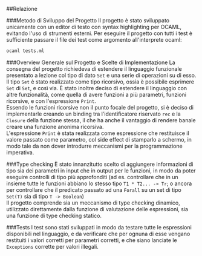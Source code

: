 ##Relazione

###Metodo di Sviluppo del Progetto
Il progetto è stato sviluppato unicamente con un editor di testo con syntax highlighting per OCAML, evitando l'uso di strumenti esterni. Per eseguire il progetto con tutti i test è sufficiente passare il file dei test come argomento all'interprete ocaml:

```bash
ocaml tests.ml
```

###Overview Generale sul Progetto e Scelte di Implementazione
La consegna del progetto richiedeva di estendere il linguaggio funzionale presentato a lezione col tipo di dato `Set` e una serie di operazioni su di esso. Il tipo `Set` è stato realizzato come tipo ricorsivo, ossia è possibile esprimere `Set` di `Set`, e così via.
È stato inoltre deciso di estendere il linguaggio con altre funzionalità, come quella di avere funzioni a più parametri, funzioni ricorsive, e con l'espressione `Print`.\
Essendo le funzioni ricorsive non il punto focale del progetto, si è deciso di implementarle creando un binding tra l'identificatore riservato `rec` e la `Closure` della funzione stessa, il che ha anche il vantaggio di rendere banale creare una funzione anonima ricorsiva.\
L'espressione `Print` è stata realizzata come espressione che restituisce il valore passato come parametro, col side effect di stamparlo a schermo, in modo tale da non dover introdurre meccanismi per la programmazione imperativa.


###Type checking
È stato innanzitutto scelto di aggiungere informazioni di tipo sia dei parametri in input che in output per le funzioni, in modo da poter eseguire controlli di tipo più approfonditi (ad es. controllare che in un insieme tutte le funzioni abbiano lo stesso tipo `T1 * T2... -> Tr`; o ancora per controllare che il predicato passato ad una `Forall` su un set di tipo `Set(T)` sia di tipo `T -> Boolean`)\
Il progetto comprende sia un meccanismo di type checking dinamico, utilizzato direttamente dalla funzione di valutazione delle espressioni, sia una funzione di type checking statico.


###Tests
I test sono stati sviluppati in modo da testare tutte le espressioni disponibili nel linguaggio, e da verificare che per ognuna di esse vengano restituiti i valori corretti per parametri corretti, e che siano lanciate le `Exceptions` corrette per valori illegali.
